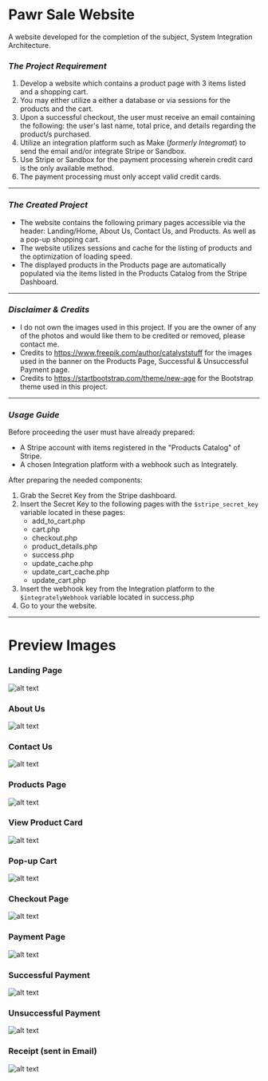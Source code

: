 # Pawr Sale Website

A website developed for the completion of the subject, System Integration Architecture.

### ***The Project Requirement***
   1. Develop a website which contains a product page with 3 items listed and a shopping cart.
   2. You may either utilize a either a database or via sessions for the products and the cart. 
   3. Upon a successful checkout, the user must receive an email containing the following: the user's last name, total price, and details regarding the product/s purchased.
   4. Utilize an integration platform such as Make (_formerly Integromat_) to send the email and/or integrate Stripe or Sandbox.
   5. Use Stripe or Sandbox for the payment processing wherein credit card is the only available method.
   6. The payment processing must only accept valid credit cards.

---

### ***The Created Project***
   * The website contains the following primary pages accessible via the header: Landing/Home, About Us, Contact Us, and Products. As well as a pop-up shopping cart.
   * The website utilizes sessions and cache for the listing of products and the optimization of loading speed.
   * The displayed products in the Products page are automatically populated via the items listed in the Products Catalog from the Stripe Dashboard.

---

### ***Disclaimer & Credits***
* I do not own the images used in this project. If you are the owner of any of the photos and would like them to be credited or removed, please contact me.
* Credits to https://www.freepik.com/author/catalyststuff for the images used in the banner on the Products Page, Successful & Unsuccessful Payment page.
* Credits to https://startbootstrap.com/theme/new-age for the Bootstrap theme used in this project.

---

### ***Usage Guide***

Before proceeding the user must have already prepared:

- A Stripe account with items registered in the "Products Catalog" of Stripe.
- A chosen Integration platform with a webhook such as Integrately.

After preparing the needed components:
1. Grab the Secret Key from the Stripe dashboard.
2. Insert the Secret Key to the following pages with the `$stripe_secret_key` variable located in these pages:
    * add_to_cart.php
    * cart.php
    * checkout.php
    * product_details.php
    * success.php
    * update_cache.php
    * update_cart_cache.php
    * update_cart.php
3. Insert the webhook key from the Integration platform to the `$integratelyWebhook` variable located in success.php
4. Go to your the website.

---


# Preview Images

### Landing Page

![alt text](Screenshots/1Preview_HomePage.jpg)

### About Us

![alt text](Screenshots/2Preview_AboutUsPage.jpg)

### Contact Us

![alt text](Screenshots/3Preview_ContactUsPage.jpg)

### Products Page

![alt text](Screenshots/4Preview_ProductsPage.jpg)

### View Product Card

![alt text](Screenshots/5Preview_ViewProductPage.jpg)

### Pop-up Cart

![alt text](Screenshots/6Preview_Cart.jpg)

### Checkout Page

![alt text](Screenshots/7Preview_CheckoutPage.jpg)

### Payment Page

![alt text](Screenshots/8Preview_PaymentPage.jpg)

### Successful Payment

![alt text](Screenshots/9Preview_SuccessfulPayment.jpg)

### Unsuccessful Payment

![alt text](Screenshots/10Preview_UnsuccessfulPayment.jpg)

### Receipt (sent in Email)

![alt text](Screenshots/11Preview_ReceiptViaEmail.jpg)
